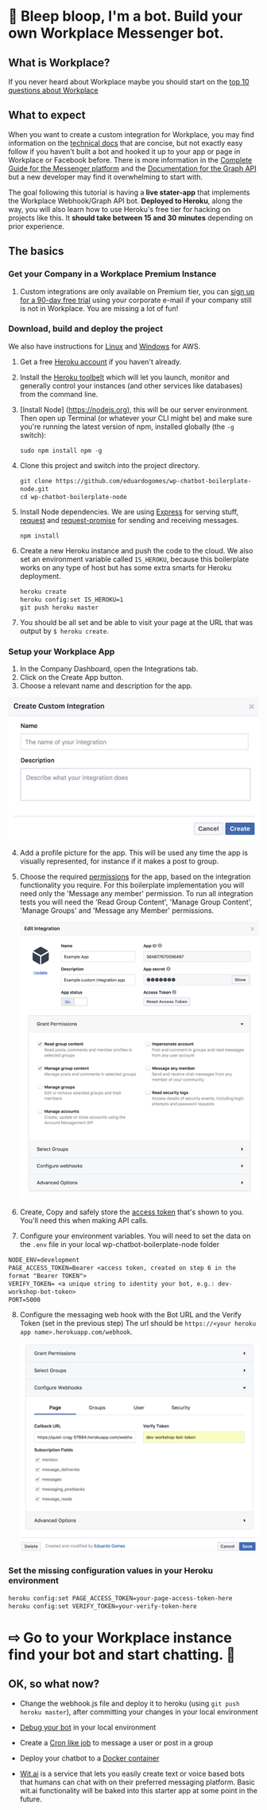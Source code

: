 # 🤖 Bleep bloop, I'm a bot. Build your own Workplace Messenger bot.

## What is Workplace?

If you never heard about Workplace maybe you should start on the [top 10 questions about Workplace](https://workplaceblog.fb.com/news/workplace-questions/)

## What to expect

When you want to create a custom integration for Workplace, you may find information on the [technical docs](https://developers.facebook.com/docs/workplace/integrations/custom-integrations) that are concise, but not exactly easy follow if you haven't built a bot and hooked it up to your app or page in Workplace or Facebook before. There is more information in the [Complete Guide for the Messenger platform](https://developers.facebook.com/docs/messenger-platform/implementation) and the [Documentation for the Graph API](https://developers.facebook.com/docs/graph-api) but a new developer may find it overwhelming to start with. 

The goal following this tutorial is having a **live stater-app** that implements the Workplace Webhook/Graph API bot. **Deployed to Heroku**,  along the way, you will also learn how to use Heroku's free tier for hacking on projects like this. It **should take between 15 and 30 minutes** depending on prior experience.


## The basics

### Get your Company in a Workplace Premium Instance

1. Custom integrations are only available on Premium tier, you can [sign up for a 90-day free trial](https://www.facebook.com/workplace/pricing/) using your corporate e-mail if your company still is not in Workplace. You are missing a lot of fun!


### Download, build and deploy the project

We also have instructions for [Linux](/public/linux.md) and [Windows](/public/windows.md) for AWS.

1. Get a free [Heroku account](https://signup.heroku.com/) if you haven't already.

2. Install the [Heroku toolbelt](https://toolbelt.heroku.com) which will let you launch, monitor and generally control your instances (and other services like databases) from the command line.

3. [Install Node]  (https://nodejs.org), this will be our server environment. Then open up Terminal (or whatever your CLI might be) and make sure you're running the latest version of npm, installed globally (the ```-g``` switch):

    ```
    sudo npm install npm -g
    ```

4. Clone this project and switch into the project directory.

    ```
    git clone https://github.com/eduardogomes/wp-chatbot-boilerplate-node.git
    cd wp-chatbot-boilerplate-node
    ```

5. Install Node dependencies. We are using [Express](http://expressjs.com/) for serving stuff, [request](https://github.com/request/request) and [request-promise](https://github.com/request/request-promise) for sending and receiving messages.

    ```
    npm install
    ```

6. Create a new Heroku instance and push the code to the cloud.  We also set an environment variable called ```IS_HEROKU```, because this boilerplate works on any type of host but has some extra smarts for Heroku deployment.

    ```
    heroku create
    heroku config:set IS_HEROKU=1
    git push heroku master
    ```  

7. You should be all set and be able to visit your page at the URL that was output by ```$ heroku create```.


### Setup your Workplace App

1. In the Company Dashboard, open the Integrations tab.
2. Click on the Create App button.
3. Choose a relevant name and description for the app.

  ![Create a new Workplace App](/public/img/documentation-img/create_new_integration.png)

4. Add a profile picture for the app. This will be used any time the app is visually represented, for instance if it makes a post to group.
5. Choose the required [permissions](https://developers.facebook.com/docs/workplace/integrations/custom-integrations/permissions) for the app, based on the integration functionality you require. For this boilerplate implementation you will need only the 'Message any member' permission. To run all integration tests you will need the 'Read Group Content', 'Manage Group Content', 'Manage Groups' and 'Message any Member' permissions.

    ![Create a new Workplace App](/public/img/documentation-img/application-permissions.png)

6. Create, Copy and safely store the [access token](https://developers.facebook.com/docs/workplace/integrations/custom-integrations/permissions#appaccesstoken) that's shown to you. You'll need this when making API calls.

7. Configure your environment variables. You will need to set the data on the ```.env``` file in your local wp-chatbot-boilerplate-node folder

```
NODE_ENV=development
PAGE_ACCESS_TOKEN=Bearer <access token, created on step 6 in the format "Bearer TOKEN">
VERIFY_TOKEN= <a unique string to identity your bot, e.g.: dev-workshop-bot-token>
PORT=5000
```

8. Configure the messaging web hook with the Bot URL and the Verify Token (set in the previous step)
    The url should be ```https://<your heroku app name>.herokuapp.com/webhook```.

    ![Configure the Webhook](/public/img/documentation-img/webhook-config.png)
        

### Set the missing configuration values in your Heroku environment

```
heroku config:set PAGE_ACCESS_TOKEN=your-page-access-token-here
heroku config:set VERIFY_TOKEN=your-verify-token-here
```


# ⇨ Go to your Workplace instance find your bot and start chatting. 🤖

## OK, so what now?

- Change the webhook.js file and deploy it to heroku (using ```git push heroku master```), after committing your changes in your local environment 

- [Debug your bot](/public/debug.md) in your local environment

- Create a [Cron like job](https://www.npmjs.com/package/cron) to message a user or post in a group

- Deploy your chatbot to a [Docker container](/public/docker.md)

- [Wit.ai](https://wit.ai) is a service that lets you easily create text or voice based bots that humans can chat with on their preferred messaging platform. Basic wit.ai functionality will be baked into this starter app at some point in the future.

